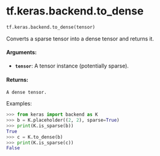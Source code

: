 <div itemscope itemtype="http://developers.google.com/ReferenceObject">
<meta itemprop="name" content="tf.keras.backend.to_dense" />
<meta itemprop="path" content="Stable" />
</div>

# tf.keras.backend.to_dense

``` python
tf.keras.backend.to_dense(tensor)
```

Converts a sparse tensor into a dense tensor and returns it.

#### Arguments:

* <b>`tensor`</b>: A tensor instance (potentially sparse).


#### Returns:

    A dense tensor.

Examples:
```python
>>> from keras import backend as K
>>> b = K.placeholder((2, 2), sparse=True)
>>> print(K.is_sparse(b))
True
>>> c = K.to_dense(b)
>>> print(K.is_sparse(c))
False
```